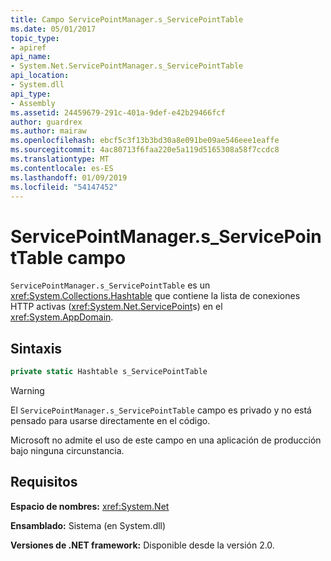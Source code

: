 ```yaml
---
title: Campo ServicePointManager.s_ServicePointTable
ms.date: 05/01/2017
topic_type:
- apiref
api_name:
- System.Net.ServicePointManager.s_ServicePointTable
api_location:
- System.dll
api_type:
- Assembly
ms.assetid: 24459679-291c-401a-9def-e42b29466fcf
author: guardrex
ms.author: mairaw
ms.openlocfilehash: ebcf5c3f13b3bd30a8e091be09ae546eee1eaffe
ms.sourcegitcommit: 4ac80713f6faa220e5a119d5165308a58f7ccdc8
ms.translationtype: MT
ms.contentlocale: es-ES
ms.lasthandoff: 01/09/2019
ms.locfileid: "54147452"
---
```

# <a name="servicepointmanagersservicepointtable-field"></a>ServicePointManager.s\_ServicePointTable campo

`ServicePointManager.s_ServicePointTable` es un <xref:System.Collections.Hashtable> que contiene la lista de conexiones HTTP activas (<xref:System.Net.ServicePoint>s) en el <xref:System.AppDomain>.

## <a name="syntax"></a>Sintaxis
  
```csharp  
private static Hashtable s_ServicePointTable
```

> [!WARNING]
> El `ServicePointManager.s_ServicePointTable` campo es privado y no está pensado para usarse directamente en el código.
> 
> Microsoft no admite el uso de este campo en una aplicación de producción bajo ninguna circunstancia.

## <a name="requirements"></a>Requisitos

**Espacio de nombres:** <xref:System.Net>

**Ensamblado:** Sistema (en System.dll)

**Versiones de .NET framework:** Disponible desde la versión 2.0.
